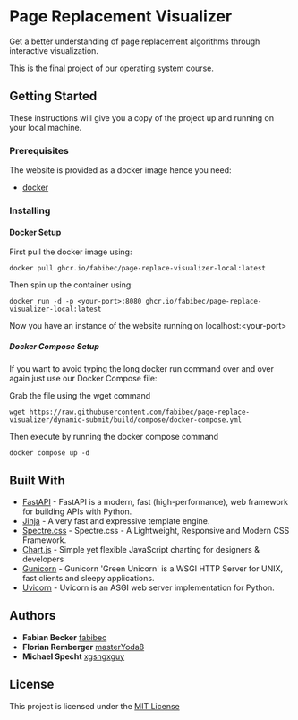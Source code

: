 # Page Replacement Visualizer

Get a better understanding of page replacement algorithms through interactive visualization.

This is the final project of our operating system course.

## Getting Started

These instructions will give you a copy of the project up and running on your local machine.

### Prerequisites

The website is provided as a docker image hence you need:
- [docker](https://docs.docker.com/compose/install/)

### Installing

#### Docker Setup

First pull the docker image using:

```shell
docker pull ghcr.io/fabibec/page-replace-visualizer-local:latest
```

Then spin up the container using:

```shell
docker run -d -p <your-port>:8080 ghcr.io/fabibec/page-replace-visualizer-local:latest
```

Now you have an instance of the website running on localhost:\<your-port>

##### Docker Compose Setup

If you want to avoid typing the long docker run command over and over again just use our Docker Compose file:

Grab the file using the wget command

```shell
wget https://raw.githubusercontent.com/fabibec/page-replace-visualizer/dynamic-submit/build/compose/docker-compose.yml
```

Then execute by running the docker compose command

```shell
docker compose up -d
```

## Built With

  - [FastAPI](https://github.com/tiangolo/fastapi) - FastAPI is a modern, fast (high-performance), web framework for building APIs with Python.
  - [Jinja](https://github.com/pallets/jinja) - A very fast and expressive template engine. 
  - [Spectre.css](https://github.com/picturepan2/spectre) - Spectre.css - A Lightweight, Responsive and Modern CSS Framework. 
  - [Chart.js](https://github.com/chartjs/Chart.js) - Simple yet flexible JavaScript charting for designers & developers   
  - [Gunicorn](https://github.com/benoitc/gunicorn) - Gunicorn 'Green Unicorn' is a WSGI HTTP Server for UNIX, fast clients and sleepy applications. 
  - [Uvicorn](https://github.com/encode/uvicorn) - Uvicorn is an ASGI web server implementation for Python.

## Authors

  - **Fabian Becker**
    [fabibec](https://github.com/fabibec)
  - **Florian Remberger**
    [masterYoda8](https://github.com/masterYoda8)
  - **Michael Specht**
    [xgsngxguy](https://github.com/xgsngxguy)

## License

This project is licensed under the [MIT License](LICENSE)

